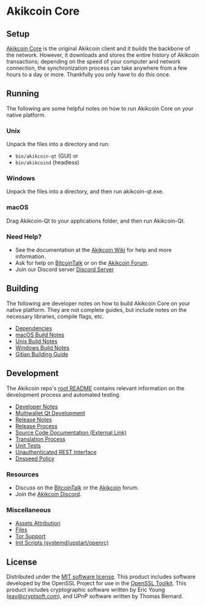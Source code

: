 Akikcoin Core
=============

Setup
---------------------
[Akikcoin Core](http://akikcoin.org/wallet) is the original Akikcoin client and it builds the backbone of the network. However, it downloads and stores the entire history of Akikcoin transactions; depending on the speed of your computer and network connection, the synchronization process can take anywhere from a few hours to a day or more. Thankfully you only have to do this once.

Running
---------------------
The following are some helpful notes on how to run Akikcoin Core on your native platform.

### Unix

Unpack the files into a directory and run:

- `bin/akikcoin-qt` (GUI) or
- `bin/akikcoind` (headless)

### Windows

Unpack the files into a directory, and then run akikcoin-qt.exe.

### macOS

Drag Akikcoin-Qt to your applications folder, and then run Akikcoin-Qt.

### Need Help?

* See the documentation at the [Akikcoin Wiki](https://github.com/Akikcoin-Project/Akikcoin/wiki)
for help and more information.
* Ask for help on [BitcoinTalk](https://bitcointalk.org/index.php?topic=1262920.0) or on the [Akikcoin Forum](http://forum.akikcoin.org/).
* Join our Discord server [Discord Server](https://discord.akikcoin.org)

Building
---------------------
The following are developer notes on how to build Akikcoin Core on your native platform. They are not complete guides, but include notes on the necessary libraries, compile flags, etc.

- [Dependencies](dependencies.md)
- [macOS Build Notes](build-osx.md)
- [Unix Build Notes](build-unix.md)
- [Windows Build Notes](build-windows.md)
- [Gitian Building Guide](gitian-building.md)

Development
---------------------
The Akikcoin repo's [root README](/README.md) contains relevant information on the development process and automated testing.

- [Developer Notes](developer-notes.md)
- [Multiwallet Qt Development](multiwallet-qt.md)
- [Release Notes](release-notes.md)
- [Release Process](release-process.md)
- [Source Code Documentation (External Link)](https://www.fuzzbawls.pw/akikcoin/doxygen/)
- [Translation Process](translation_process.md)
- [Unit Tests](unit-tests.md)
- [Unauthenticated REST Interface](REST-interface.md)
- [Dnsseed Policy](dnsseed-policy.md)

### Resources
* Discuss on the [BitcoinTalk](https://bitcointalk.org/index.php?topic=1262920.0) or the [Akikcoin](http://forum.akikcoin.org/) forum.
* Join the [Akikcoin Discord](https://discord.akikcoin.org).

### Miscellaneous
- [Assets Attribution](assets-attribution.md)
- [Files](files.md)
- [Tor Support](tor.md)
- [Init Scripts (systemd/upstart/openrc)](init.md)

License
---------------------
Distributed under the [MIT software license](/COPYING).
This product includes software developed by the OpenSSL Project for use in the [OpenSSL Toolkit](https://www.openssl.org/). This product includes
cryptographic software written by Eric Young ([eay@cryptsoft.com](mailto:eay@cryptsoft.com)), and UPnP software written by Thomas Bernard.
